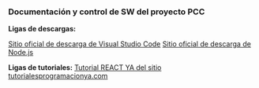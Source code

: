 ### Documentación y control de SW del proyecto PCC

**Ligas de descargas:**

[Sitio oficial de descarga de Visual Studio Code](https://code.visualstudio.com/download)
[Sitio oficial de descarga de Node.js](https://nodejs.org/en/)



**Ligas de tutoriales:**
[Tutorial REACT YA del sitio tutorialesprogramacionya.com](https://www.tutorialesprogramacionya.com/reactya/)


